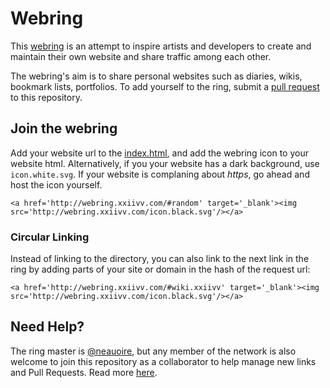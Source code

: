 # Webring

This [webring](http://wiki.xxiivv.com/webring) is an attempt to inspire artists and developers to create and maintain their own website and share traffic among each other.

The webring's aim is to share personal websites such as diaries, wikis, bookmark lists, portfolios. To add yourself to the ring, submit a [pull request](https://github.com/XXIIVV/webring/edit/master/index.html) to this repository. 

## Join the webring

Add your website url to the [index.html](https://github.com/XXIIVV/webring/edit/master/index.html), and add the webring icon to your website html. Alternatively, if you your website has a dark background, use `icon.white.svg`. If your website is complaning about *https*, go ahead and host the icon yourself.

```
<a href='http://webring.xxiivv.com/#random' target='_blank'><img src='http://webring.xxiivv.com/icon.black.svg'/></a>
```

### Circular Linking

Instead of linking to the directory, you can also link to the next link in the ring by adding parts of your site or domain in the hash of the request url:

```
<a href='http://webring.xxiivv.com/#wiki.xxiivv' target='_blank'><img src='http://webring.xxiivv.com/icon.black.svg'/></a>
```

## Need Help?

The ring master is [@neauoire](http://twitter.com/neauoire), but any member of the network is also welcome to join this repository as a collaborator to help manage new links and Pull Requests. Read more [here](http://wiki.xxiivv.com/webring).
